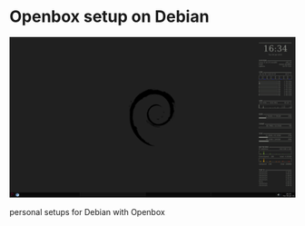 Openbox setup on Debian
====================

![screenshot](https://github.com/neuton/debian-openbox-setup/blob/master/screenshot.png)

personal setups for Debian with Openbox
